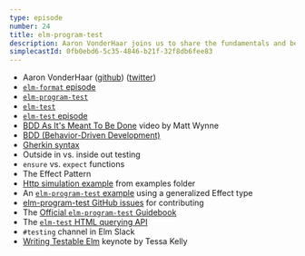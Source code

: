 ```yaml
---
type: episode
number: 24
title: elm-program-test
description: Aaron VonderHaar joins us to share the fundamentals and best practices for his high-level Elm testing package, elm-program-test.
simplecastId: 0fb0ebd6-5c35-4846-b21f-32f8db6fee83
---
```


- Aaron VonderHaar ([github](https://github.com/avh4)) ([twitter](https://twitter.com/avh4))
- [`elm-format` episode](https://elm-radio.com/episode/elm-format/)
- [`elm-program-test`](https://github.com/avh4/elm-program-test)
- [`elm-test`](https://package.elm-lang.org/packages/elm-explorations/test/latest)
- [`elm-test` episode](https://elm-radio.com/episode/elm-test)
- [BDD As It's Meant To Be Done](https://skillsmatter.com/skillscasts/2446-bdd-as-its-meant-to-be-done) video by Matt Wynne
- [BDD (Behavior-Driven Development)](https://en.wikipedia.org/wiki/Behavior-driven_development)
- [Gherkin syntax](https://cucumber.io/docs/gherkin/)
- Outside in vs. inside out testing
- `ensure` vs. `expect` functions
- The Effect Pattern
- [Http simulation example](https://github.com/avh4/elm-program-test/blob/3.3.0/examples/tests/HomeAutomationExampleTest.elm) from examples folder
- An [`elm-program-test` example](https://github.com/buildrtech/elm-program-test-graphql/blob/master/tests/MainTest.elm) using a generalized Effect type
- [elm-program-test GitHub issues](https://github.com/avh4/elm-program-test/issues) for contributing
- The [Official `elm-program-test` Guidebook](https://elm-program-test.netlify.app/)
- The [`elm-test` HTML querying API](https://package.elm-lang.org/packages/elm-explorations/test/latest/Test-Html-Query)
- `#testing` channel in Elm Slack
- [Writing Testable Elm](https://www.youtube.com/watch?v=rIxCwPPA-D8) keynote by Tessa Kelly
